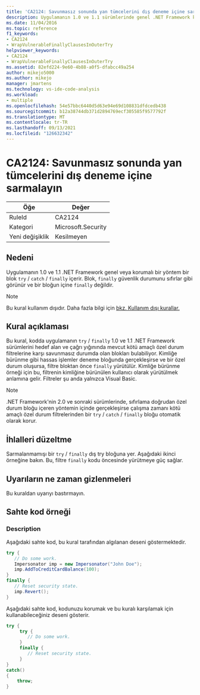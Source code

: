 ```yaml
---
title: 'CA2124: Savunmasız sonunda yan tümcelerini dış deneme içine sarmalayın'
description: Uygulamanın 1.0 ve 1.1 sürümlerinde genel .NET Framework korumalı bir yöntem try/catch/finally bloğu içerir. Finally bloğu, güvenlik durumunu sıfırlamak için görünür ve finally bloğu içine ekli değildir.
ms.date: 11/04/2016
ms.topic: reference
f1_keywords:
- CA2124
- WrapVulnerableFinallyClausesInOuterTry
helpviewer_keywords:
- CA2124
- WrapVulnerableFinallyClausesInOuterTry
ms.assetid: 82efd224-9e60-4b88-a0f5-dfabcc49a254
author: mikejo5000
ms.author: mikejo
manager: jmartens
ms.technology: vs-ide-code-analysis
ms.workload:
- multiple
ms.openlocfilehash: 54e57bbc6440d5d63e94e69d108831dfdcedb438
ms.sourcegitcommit: b12a38744db371d2894769ecf305585f9577792f
ms.translationtype: MT
ms.contentlocale: tr-TR
ms.lasthandoff: 09/13/2021
ms.locfileid: "126632342"
---
```

# <a name="ca2124-wrap-vulnerable-finally-clauses-in-outer-try"></a>CA2124: Savunmasız sonunda yan tümcelerini dış deneme içine sarmalayın

|Öğe|Değer|
|-|-|
|RuleId|CA2124|
|Kategori|Microsoft.Security|
|Yeni değişiklik|Kesilmeyen|

## <a name="cause"></a>Nedeni
Uygulamanın 1.0 ve 1.1 .NET Framework genel veya korumalı bir yöntem bir blok `try` / `catch` / `finally` içerir. Blok, `finally` güvenlik durumunu sıfırlar gibi görünür ve bir bloğun içine `finally` değildir.

> [!NOTE]
> Bu kural kullanım dışıdır. Daha fazla bilgi için [bkz. Kullanım dışı kurallar.](fxcop-unported-deprecated-rules.md)

## <a name="rule-description"></a>Kural açıklaması
Bu kural, kodda uygulamanın `try` / `finally` 1.0 ve 1.1 .NET Framework sürümlerini hedef alan ve çağrı yığınında mevcut kötü amaçlı özel durum filtrelerine karşı savunmasız durumda olan blokları bulabiliyor. Kimliğe bürünme gibi hassas işlemler deneme bloğunda gerçekleşirse ve bir özel durum oluşursa, filtre bloktan önce `finally` yürütülür. Kimliğe bürünme örneği için bu, filtrenin kimliğine bürünülen kullanıcı olarak yürütülmek anlamına gelir. Filtreler şu anda yalnızca Visual Basic.

> [!NOTE]
> .NET Framework'nin 2.0 ve sonraki sürümlerinde, sıfırlama doğrudan özel durum bloğu içeren yöntemin içinde gerçekleşirse çalışma zamanı kötü amaçlı özel durum filtrelerinden bir `try` / `catch` /  `finally` bloğu otomatik olarak korur.

## <a name="how-to-fix-violations"></a>İhlalleri düzeltme
Sarmalanmamışı bir `try` / `finally` dış try bloğuna yer. Aşağıdaki ikinci örneğine bakın. Bu, filtre `finally` kodu öncesinde yürütmeye güç sağlar.

## <a name="when-to-suppress-warnings"></a>Uyarıların ne zaman gizlenmeleri
Bu kuraldan uyarıyı bastırmayın.

## <a name="pseudo-code-example"></a>Sahte kod örneği

### <a name="description"></a>Description

Aşağıdaki sahte kod, bu kural tarafından algılanan deseni göstermektedir.

```csharp
try {
   // Do some work.
   Impersonator imp = new Impersonator("John Doe");
   imp.AddToCreditCardBalance(100);
}
finally {
   // Reset security state.
   imp.Revert();
}
```

Aşağıdaki sahte kod, kodunuzu korumak ve bu kuralı karşılamak için kullanabileceğiniz deseni gösterir.

```csharp
try {
     try {
        // Do some work.
     }
     finally {
        // Reset security state.
     }
}
catch()
{
    throw;
}
```
